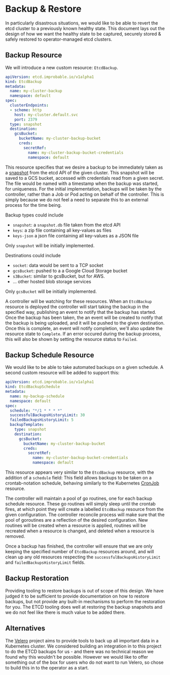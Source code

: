 # Backup & Restore

In particularly disastrous situations, we would like to be able to revert the etcd cluster to a previously known healthy state.
This document lays out the design of how we want the healthy state to be captured, securely stored & safely restored to operator-managed etcd clusters.

## Backup Resource

We will introduce a new custom resource: `EtcdBackup`.

```yaml
apiVersion: etcd.improbable.io/v1alpha1
kind: EtcdBackup
metadata:
  name: my-cluster-backup
  namespace: default
spec:
  clusterEndpoints: 
  - scheme: http
    host: my-cluster.default.svc
    port: 2379
  type: snapshot
  destination:
    gcsBucket:
      bucketName: my-cluster-backup-bucket
      creds:
        secretRef: 
          name: my-cluster-backup-bucket-credentials
          namespace: default
```

This resource specifies that we desire a backup to be immediately taken as a [snapshot](https://github.com/etcd-io/etcd/blob/master/Documentation/op-guide/recovery.md#snapshotting-the-keyspace) from the etcd API of the given cluster.
This snapshot will be saved to a GCS bucket, accessed with credentials read from a given secret.
The file would be named with a timestamp when the backup was started, for uniqueness.
For the initial implementation, backups will be taken by the controller, rather than a Job or Pod acting on behalf of the controller.
This is simply because we do not feel a need to separate this to an external process for the time being.

Backup types could include
  * `snapshot`: a `snapshot.db` file taken from the etcd API
  * `keys`: a zip file containing all key-values as files
  * `keys-json` a json file containing all key-values as a JSON file

Only `snapshot` will be initially implemented.

Destinations could include
  * `socket`: data would be sent to a TCP socket
  * `gcsBucket`: pushed to a a Google Cloud Storage bucket
  * `s3Bucket`: similar to gcsBucket, but for AWS.
  * ... other hosted blob storage services

Only `gcsBucket` will be initially implemented.

A controller will be watching for these resources.
When an `EtcdBackup` resource is deployed the controller will start taking the backup in the specified way, publishing an event to notify that the backup has started. 
Once the backup has been taken, the an event will be created to notify that the backup is being uploaded, and it will be pushed to the given destination.
Once this is complete, an event will notify completion, we'll also update the resource state to `Complete`.
If an error occured during the backup process, this will also be shown by setting the resource status to `Failed`.

## Backup Schedule Resource

We would like to be able to take automated backups on a given schedule. 
A second custom resource will be added to support this: 

```yaml
apiVersion: etcd.improbable.io/v1alpha1
kind: EtcdBackupSchedule
metadata:
  name: my-backup-schedule
  namespace: default
spec:
  schedule: "*/1 * * * *"
  successfulBackupsHistoryLimit: 30
  failedBackupsHistoryLimit: 5
  backupTemplate:
    type: snapshot
    destination:
      gcsBucket:
        bucketName: my-cluster-backup-bucket
        creds:
          secretRef: 
            name: my-cluster-backup-bucket-credentials
            namespace: default
```

This resource appears very similar to the `EtcdBackup` resource, with the addition of a `schedule` field:
This field allows backups to be taken on a crontab-notation schedule, behaving similarly to the Kubernetes [CronJob](https://kubernetes.io/docs/tasks/job/automated-tasks-with-cron-jobs/#schedule) resource.

The controller will maintain a pool of go routines, one for each backup schedule resource.
These go routines will simply sleep until the crontab fires, at which point they will create a labelled `EtcdBackup` resource from the given configuration.
The controller reconcile process will make sure that the pool of goroutines are a reflection of the desired configuration.
New routines will be created when a resource is applied, routines will be recreated when a resource is changed, and deleted when a resource is removed.

Once a backup has finished, the controller will ensure that we are only keeping the specified number of `EtcdBackup` resources around, and will clean up any old resources respecting the `successfulBackupsHistoryLimit` and `failedBackupsHistoryLimit` fields.

## Backup Restoration

Providing tooling to restore backups is out of scope of this design.
We have judged it to be sufficient to provide documentation on how to restore backups, but not provide any built-in mechanisms to perform the restoration for you.
The ETCD tooling does well at restoring the backup snapshots and we do not feel like there is much value to be added there.

## Alternatives

The [Velero](https://github.com/vmware-tanzu/velero) project aims to provide tools to back up all important data in a Kubernetes cluster. 
We considered building an integration in to this project to do the ETCD backups for us - and there was no technical reason we found why this wouldn't be possible. 
However we would like to offer something out of the box for users who do not want to run Velero, so chose to build this in to the operator as a start.

